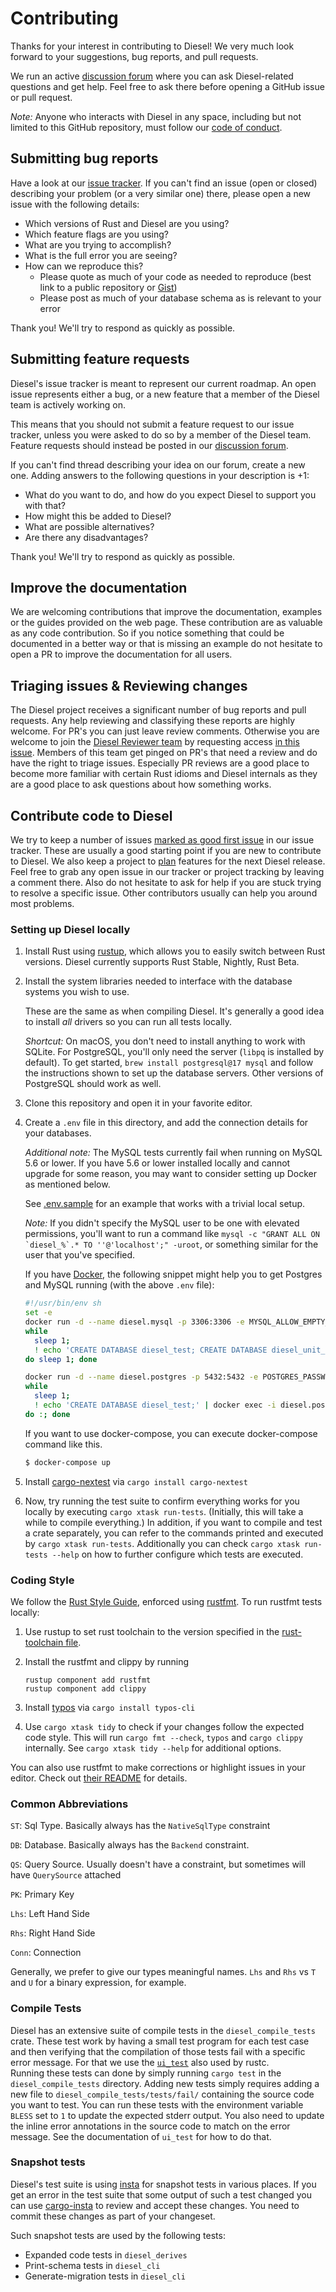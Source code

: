 # Contributing

Thanks for your interest in contributing to Diesel! We very much look forward to
your suggestions, bug reports, and pull requests.

We run an active [discussion forum](https://github.com/diesel-rs/diesel/discussions) where you can ask Diesel-related questions and
get help. Feel free to ask there before opening a GitHub issue or
pull request.

*Note:* Anyone who interacts with Diesel in any space, including but not
limited to this GitHub repository, must follow our [code of
conduct](https://github.com/diesel-rs/diesel/blob/master/code_of_conduct.md).

## Submitting bug reports

Have a look at our [issue tracker]. If you can't find an issue (open or closed)
describing your problem (or a very similar one) there, please open a new issue with
the following details:

- Which versions of Rust and Diesel are you using?
- Which feature flags are you using?
- What are you trying to accomplish?
- What is the full error you are seeing?
- How can we reproduce this?
  - Please quote as much of your code as needed to reproduce (best link to a
    public repository or [Gist])
  - Please post as much of your database schema as is relevant to your error

[issue tracker]: https://github.com/diesel-rs/diesel/issues
[Gist]: https://gist.github.com

Thank you! We'll try to respond as quickly as possible.


## Submitting feature requests

Diesel's issue tracker is meant to represent our current roadmap. An open issue represents either a bug, or a new feature that a member of the Diesel team is actively working on.

This means that you should not submit a feature request to our issue tracker, unless you were asked to do so by a member of the Diesel team. Feature requests should instead be posted in
our [discussion forum](https://github.com/diesel-rs/diesel/discussions/categories/ideas).

If you can't find thread describing your idea on our forum, create a new one. Adding answers to the following questions in your description is +1:

-   What do you want to do, and how do you expect Diesel to support you with that?
-   How might this be added to Diesel?
-   What are possible alternatives?
-   Are there any disadvantages?

Thank you! We'll try to respond as quickly as possible.

## Improve the documentation

We are welcoming contributions that improve the documentation, examples or the guides provided on the web page. 
These contribution are as valuable as any code contribution. So if you notice something that could be documented
in a better way or that is missing an example do not hesitate to open a PR to improve the documentation for all users.

## Triaging issues & Reviewing changes

The Diesel project receives a significant number of bug reports and pull requests. Any help reviewing and classifying these reports are highly welcome. For PR's you can just leave review comments. Otherwise you are welcome to join the [Diesel Reviewer team](https://github.com/orgs/diesel-rs/teams/reviewers) by requesting access [in this issue](https://github.com/diesel-rs/diesel/issues/1186). Members of this team get pinged on PR's that need a review and do have the right to triage issues. Especially PR reviews are a good place to become more familiar with certain Rust idioms and Diesel internals as they are a good place to ask questions about how something works.

## Contribute code to Diesel

We try to keep a number of issues [marked as good first issue](https://github.com/diesel-rs/diesel/issues?q=is%3Aissue%20state%3Aopen%20label%3A%22good%20first%20issue%22%20label%3A%22help%20wanted%22%20label%3A%22mentoring%20available%22) in our issue tracker. These are usually a good starting point if you are new to contribute to Diesel. We also keep a project to [plan](https://github.com/orgs/diesel-rs/projects/1) features for the next Diesel release. Feel free to grab any open issue in our tracker or project tracking by leaving a comment there. Also do not hesitate to ask for help if you are stuck trying to resolve a specific issue. Other contributors usually can help you around most problems.

### Setting up Diesel locally

1. Install Rust using [rustup], which allows you to easily switch between Rust
   versions. Diesel currently supports Rust Stable, Nightly, Rust Beta.

2. Install the system libraries needed to interface with the database systems
   you wish to use.

   These are the same as when compiling Diesel. It's generally a good idea
   to install _all_ drivers so you can run all tests locally.

   *Shortcut:* On macOS, you don't need to install anything to work with SQLite.
   For PostgreSQL, you'll only need the server (`libpq` is installed by
   default). To get started, `brew install postgresql@17 mysql` and follow the
   instructions shown to set up the database servers. Other versions of
   PostgreSQL should work as well.
3. Clone this repository and open it in your favorite editor.
4. Create a `.env` file in this directory, and add the connection details for
   your databases.

   *Additional note:* The MySQL tests currently fail when running on MySQL 5.6
   or lower. If you have 5.6 or lower installed locally and cannot upgrade for
   some reason, you may want to consider setting up Docker as mentioned below.

   See [.env.sample](.env.sample) for an example that works with a trivial
   local setup.

   *Note:* If you didn't specify the MySQL user to be one with elevated
   permissions, you'll want to run a command like ```mysql -c "GRANT ALL ON
   `diesel_%`.* TO ''@'localhost';" -uroot```, or something similar for the
   user that you've specified.

   If you have [Docker](https://www.docker.com/), the following snippet might help you
   to get Postgres and MySQL running (with the above `.env` file):

   ```bash
   #!/usr/bin/env sh
   set -e
   docker run -d --name diesel.mysql -p 3306:3306 -e MYSQL_ALLOW_EMPTY_PASSWORD=true mysql
   while
     sleep 1;
     ! echo 'CREATE DATABASE diesel_test; CREATE DATABASE diesel_unit_test;' | docker exec -i diesel.mysql mysql
   do sleep 1; done

   docker run -d --name diesel.postgres -p 5432:5432 -e POSTGRES_PASSWORD=postgres postgres
   while
     sleep 1;
     ! echo 'CREATE DATABASE diesel_test;' | docker exec -i diesel.postgres psql -U postgres
   do :; done
   ```

   If you want to use docker-compose, you can execute docker-compose command like this.

    ```bash
    $ docker-compose up
    ```
    
5. Install [cargo-nextest](https://nexte.st/) via `cargo install cargo-nextest`

6. Now, try running the test suite to confirm everything works for you locally
   by executing `cargo xtask run-tests`. (Initially, this will take a while to compile
   everything.) In addition, if you want to compile and test a crate separately, 
   you can refer to the commands printed and executed by `cargo xtask run-tests`. Additionally you 
   can check `cargo xtask run-tests --help` on how to further configure which tests are executed.

[rustup]: https://rustup.rs/

### Coding Style

We follow the [Rust Style Guide](https://github.com/rust-dev-tools/fmt-rfcs/blob/master/guide/guide.md), enforced using [rustfmt](https://github.com/rust-lang/rustfmt).
To run rustfmt tests locally:

1. Use rustup to set rust toolchain to the version specified in the
   [rust-toolchain file](./rust-toolchain).

2. Install the rustfmt and clippy by running
   ```
   rustup component add rustfmt
   rustup component add clippy
   ```

3. Install [typos](https://github.com/crate-ci/typos) via `cargo install typos-cli`

4. Use `cargo xtask tidy` to check if your changes follow the expected code style.
   This will run `cargo fmt --check`, `typos` and `cargo clippy` internally. See `cargo xtask tidy --help`
   for additional options.

You can also use rustfmt to make corrections or highlight issues in your editor.
Check out [their README](https://github.com/rust-lang/rustfmt) for details.

### Common Abbreviations

`ST`: Sql Type. Basically always has the `NativeSqlType` constraint

`DB`: Database. Basically always has the `Backend` constraint.

`QS`: Query Source. Usually doesn't have a constraint, but sometimes will have `QuerySource` attached

`PK`: Primary Key

`Lhs`: Left Hand Side

`Rhs`: Right Hand Side

`Conn`: Connection

Generally, we prefer to give our types meaningful names. `Lhs` and `Rhs` vs `T` and `U` for a binary expression, for example.

### Compile Tests

Diesel has an extensive suite of compile tests in the `diesel_compile_tests` crate. These test work by having a small test program for each test case and then verifying that the compilation of those tests fail with a specific error message. For that we use the [`ui_test`](https://docs.rs/ui_test/latest/ui_test/) also used by rustc.  
Running these tests can done by simply running `cargo test` in the `diesel_compile_tests` directory. Adding new tests simply requires adding a new file to `diesel_compile_tests/tests/fail/` containing the source code you want to test.
You can run these tests with the environment variable `BLESS` set to `1` to update the expected stderr output. You also need to update the inline error annotations in the source code to match on the error message. See the documentation of `ui_test` for how to do that. 

### Snapshot tests

Diesel's test suite is using [insta](https://docs.rs/insta/latest/insta/) for snapshot tests in various places. If you get an error in the test suite that some output of such a test changed you can use [cargo-insta](https://docs.rs/insta/latest/insta/) to review and accept these changes. You need to commit these changes as part of your changeset.

Such snapshot tests are used by the following tests:

* Expanded code tests in `diesel_derives`
* Print-schema tests in `diesel_cli`
* Generate-migration tests in `diesel_cli`
